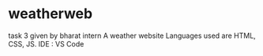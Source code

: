 # weatherweb
task 3 given by bharat intern
A weather website
Languages used are HTML, CSS, JS.
IDE : VS Code
 
